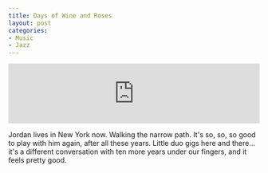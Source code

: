 ```yaml
---
title: Days of Wine and Roses
layout: post
categories:
- Music
- Jazz
---
```


<iframe width="100%" height="120" scrolling="no" frameborder="no" src="https://w.soundcloud.com/player/?url=https%3A//api.soundcloud.com/tracks/133665301%3Fsecret_token%3Ds-36R77&amp;color=ff5500&amp;auto_play=false&amp;hide_related=false&amp;show_artwork=false"></iframe>
<p style="text-align: left;">Jordan lives in New York now. Walking the narrow path. It's so, so, so good to play with him again, after all these years. Little duo gigs here and there... it's a different conversation with ten more years under our fingers, and it feels pretty good.</p>
